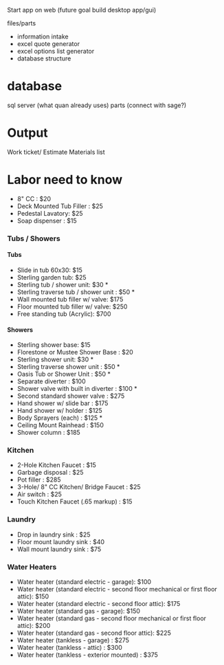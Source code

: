 Start app on web (future goal build desktop app/gui)

files/parts
- information intake
- excel quote generator
- excel options list generator
- database structure

# database
sql server (what quan already uses)
parts (connect with sage?)

# Output
Work ticket/ Estimate
Materials list


# Labor need to know
- 8" CC : $20
- Deck Mounted Tub Filler : $25
- Pedestal Lavatory: $25
- Soap dispenser : $15


### Tubs / Showers
#### Tubs
- Slide in tub 60x30: $15
- Sterling garden tub: $25
- Sterling tub / shower unit: $30 *
- Sterling traverse tub / shower unit : $50 *
- Wall mounted tub filler w/ valve: $175
- Floor mounted tub filler w/ valve: $250
- Free standing tub (Acrylic): $700

#### Showers
- Sterling shower base: $15
- Florestone or Mustee Shower Base : $20
- Sterling shower unit: $30 *
- Sterling traverse shower unit : $50 *
- Oasis Tub or Shower Unit : $50 *
- Separate diverter : $100
- Shower valve with built in diverter : $100 *
- Second standard shower valve : $275
- Hand shower w/ slide bar : $175
- Hand shower w/ holder : $125
- Body Sprayers (each) : $125 *
- Ceiling Mount Rainhead : $150
- Shower column : $185

### Kitchen
- 2-Hole Kitchen Faucet : $15
- Garbage disposal : $25
- Pot filler : $285
- 3-Hole/ 8" CC Kitchen/ Bridge Faucet : $25
- Air switch : $25
- Touch Kitchen Faucet (.65 markup) : $15

### Laundry
- Drop in laundry sink : $25
- Floor mount laundry sink : $40
- Wall mount laundry sink : $75

### Water Heaters
- Water heater (standard electric - garage): $100
- Water heater (standard electric - second floor mechanical or first floor attic): $150
- Water heater (standard electric - second floor attic): $175
- Water heater (standard gas - garage): $150
- Water heater (standard gas - second floor mechanical or first floor attic): $200
- Water heater (standard gas - second floor attic): $225
- Water heater (tankless - garage) : $275
- Water heater (tankless - attic) : $300
- Water heater (tankless - exterior mounted) : $375